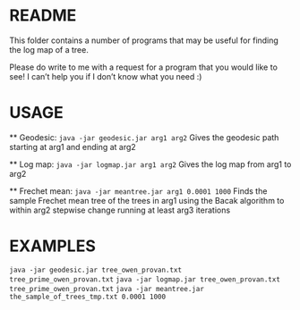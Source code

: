 # README

This folder contains a number of programs that may be useful for finding the log map of a tree.

Please do write to me with a request for a program that you would like to see! I can’t help you if I don’t know what you need :)

# USAGE

** Geodesic: `java -jar geodesic.jar arg1 arg2`
     Gives the geodesic path starting at arg1 and ending at arg2

** Log map: `java -jar logmap.jar arg1 arg2`
     Gives the log map from arg1 to arg2

** Frechet mean: `java -jar meantree.jar arg1 0.0001 1000`
    Finds the sample Frechet mean tree of the trees in arg1 using the Bacak algorithm to within arg2 stepwise change running at least arg3 iterations

# EXAMPLES

`java -jar geodesic.jar tree_owen_provan.txt  tree_prime_owen_provan.txt`
`java -jar logmap.jar tree_owen_provan.txt tree_prime_owen_provan.txt`
`java -jar meantree.jar the_sample_of_trees_tmp.txt 0.0001 1000`
